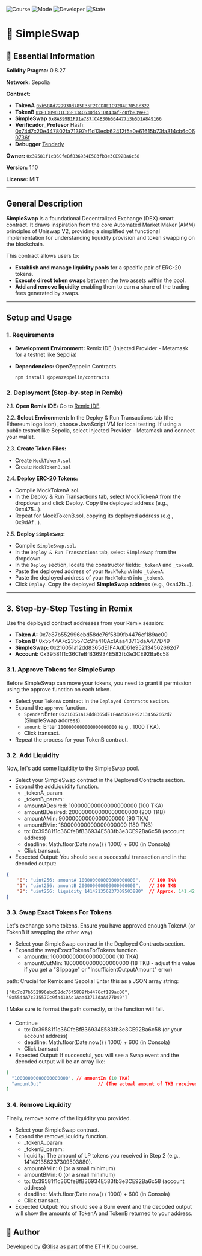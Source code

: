 ![Course](https://img.shields.io/badge/Course-ETH_Kipu-blue)
![Mode](https://img.shields.io/badge/Mode-Online-lightgrey)
![Developer](https://img.shields.io/badge/Developer-3lisa-purple)
![State](https://img.shields.io/badge/State-Approved-brightgreen)


# 📜 SimpleSwap

## 📌 Essential Information

**Solidity Pragma:** 0.8.27

**Network:** Sepolia  

**Contract:**
  - **TokenA** [`0xb5BAd729930d785F35F2CCD8E1C9284E7058c322`](https://sepolia.etherscan.io/address/0xb5bad729930d785f35f2ccd8e1c9284e7058c322)
  - **TokenB** [`0xE13096D1C36F134C63Dd451DA43afFc0fb839eF3`](https://sepolia.etherscan.io/address/0xe13096d1c36f134c63dd451da43affc0fb839ef3)
  - **SimpleSwap** [`0x8A899B1F91a787fC4B30b664477b3b5D1A849166`](https://sepolia.etherscan.io/address/0x8a899b1f91a787fc4b30b664477b3b5d1a849166)
  - **Verificador_Profesor** Hash: [0x74d7c20e447802fa71397af1d13ecb62412f5a0e61615b73fa314cb6c060736f](https://sepolia.etherscan.io/tx/0x74d7c20e447802fa71397af1d13ecb62412f5a0e61615b73fa314cb6c060736f)
  - **Debugger** [Tenderly](https://dashboard.tenderly.co/tx/0x74d7c20e447802fa71397af1d13ecb62412f5a0e61615b73fa314cb6c060736f/debugger?trace=0.10.0.5.1.0.4)

    
**Owner:** `0x39581f1c36CfeBfB36934E583fb3e3CE92Ba6c58`  

**Version:** 1.10

**License:** MIT

---

## General Description

**SimpleSwap** is a foundational Decentralized Exchange (DEX) smart contract. It draws inspiration from the core Automated Market Maker (AMM) principles of Uniswap V2, providing a simplified yet functional implementation for understanding liquidity provision and token swapping on the blockchain.

This contract allows users to:

* **Establish and manage liquidity pools** for a specific pair of ERC-20 tokens.
* **Execute direct token swaps** between the two assets within the pool.
* **Add and remove liquidity** enabling them to earn a share of the trading fees generated by swaps.
  
---

## Setup and Usage

### 1. Requirements

* **Development Environment:** Remix IDE (Injected Provider - Metamask for a testnet like Sepolia)
* **Dependencies:** OpenZeppelin Contracts.
  
    ```bash
    npm install @openzeppelin/contracts
    ```

### 2. Deployment (Step-by-step in Remix)

2.1.  **Open Remix IDE:** Go to [Remix IDE](https://remix.ethereum.org/).

2.2.  **Select Environment:** In the Deploy & Run Transactions tab (the Ethereum logo icon), choose JavaScript VM for local testing. If using a public testnet like Sepolia, select Injected Provider - Metamask and connect your wallet.

2.3.  **Create Token Files:**

- Create `MockTokenA.sol` 
- Create `MockTokenB.sol`

2.4. **Deploy ERC-20 Tokens:**

- Compile MockTokenA.sol.
- In the Deploy & Run Transactions tab, select MockTokenA from the dropdown and click Deploy. Copy the deployed address (e.g., 0xc475...).
- Repeat for MockTokenB.sol, copying its deployed address (e.g., 0x9dAf...).

2.5. **Deploy `SimpleSwap`:**

- Compile `SimpleSwap.sol`.
- In the `Deploy & Run Transactions` tab, select `SimpleSwap` from the dropdown.
- In the `Deploy` section, locate the constructor fields: `_tokenA` and `_tokenB`.
- Paste the deployed address of your `MockTokenA` into `_tokenA`.
- Paste the deployed address of your `MockTokenB` into `_tokenB`.
- Click `Deploy`. Copy the deployed **SimpleSwap address** (e.g., 0xa42b...).
  
---

## 3. Step-by-Step Testing in Remix

Use the deployed contract addresses from your Remix session:

- **Token A:** 0x7c87b552996ebd58dc76f5809fb4476cf189ac00
- **Token B:** 0x5544A7c23557Cc9fa410Ac1Aaa43713daA477D49
- **SimpleSwap:** 0x216051a12dd8365dE1F4AdD61e952134562662d7
- **Account:** 0x39581f1c36CfeBfB36934E583fb3e3CE92Ba6c58

### 3.1. Approve Tokens for SimpleSwap

Before SimpleSwap can move your tokens, you need to grant it permission using the approve function on each token.

- Select your `TokenA` contract in the `Deployed Contracts` section.
- Expand the `approve` function.
  - `Spender`:Enter `0x216051a12dd8365dE1F4AdD61e952134562662d7` (SimpleSwap address).
  - `amount`: Enter `1000000000000000000000` (e.g., 1000 TKA).
  - Click transact.
- Repeat the process for your TokenB contract.

### 3.2. Add Liquidity

Now, let's add some liquidity to the SimpleSwap pool.

- Select your SimpleSwap contract in the Deployed Contracts section.
- Expand the addLiquidity function.
  - _tokenA_param
  - _tokenB_param: 
  - amountADesired: 100000000000000000000 (100 TKA)
  - amountBDesired: 200000000000000000000 (200 TKB)
  - amountAMin: 90000000000000000000 (90 TKA)
  - amountBMin: 180000000000000000000 (180 TKB)
  - to: 0x39581f1c36CfeBfB36934E583fb3e3CE92Ba6c58 (account address)
  - deadline: Math.floor(Date.now() / 1000) + 600 (in Consola)
  - Click transact.
- Expected Output:
You should see a successful transaction and in the decoded output:

```json
{
    "0": "uint256: amountA 100000000000000000000",   // 100 TKA
    "1": "uint256: amountB 200000000000000000000",   // 200 TKB
    "2": "uint256: liquidity 141421356237309503880"  // Approx. 141.42 LP tokens
}
```

### 3.3. Swap Exact Tokens For Tokens

Let's exchange some tokens. Ensure you have approved enough TokenA (or TokenB if swapping the other way) 

- Select your SimpleSwap contract in the Deployed Contracts section.
- Expand the swapExactTokensForTokens function.
  - amountIn: 10000000000000000000 (10 TKA)
  - amountOutMin: 18000000000000000000 (18 TKB - adjust this value if you get a "Slippage" or "InsufficientOutputAmount" error)

path: Crucial for Remix and Sepolia! Enter this as a JSON array string:

```
["0x7c87b552996ebd58dc76f5809fb4476cf189ac00", "0x5544A7c23557Cc9fa410Ac1Aaa43713daA477D49"]
```

❗ Make sure to format the path correctly, or the function will fail.
- Continue
  - to: 0x39581f1c36CfeBfB36934E583fb3e3CE92Ba6c58 (or your account address)
  - deadline: Math.floor(Date.now() / 1000) + 600 (in Consola)
  - Click transact
- Expected Output:
If successful, you will see a Swap event and the decoded output will be an array like:
```json
[
  "10000000000000000000", // amountIn (10 TKA)
  "amountOut"                     // (The actual amount of TKB received)
]
```

### 3.4. Remove Liquidity

Finally, remove some of the liquidity you provided.

- Select your SimpleSwap contract.
- Expand the removeLiquidity function.
  - _tokenA_param
  - _tokenB_param: 
  - liquidity: The amount of LP tokens you received in Step 2 (e.g., 141421356237309503880).
  - amountAMin: 0 (or a small minimum)
  - amountBMin: 0 (or a small minimum)
  - to: 0x39581f1c36CfeBfB36934E583fb3e3CE92Ba6c58 (account address)
  - deadline: Math.floor(Date.now() / 1000) + 600 (in Consola)
  - Click transact.
- Expected Output:
You should see a Burn event and the decoded output will show the amounts of TokenA and TokenB returned to your address.

## 🧠 Author

Developed by [@3lisa](https://github.com/3lisa) as part of the ETH Kipu course.
